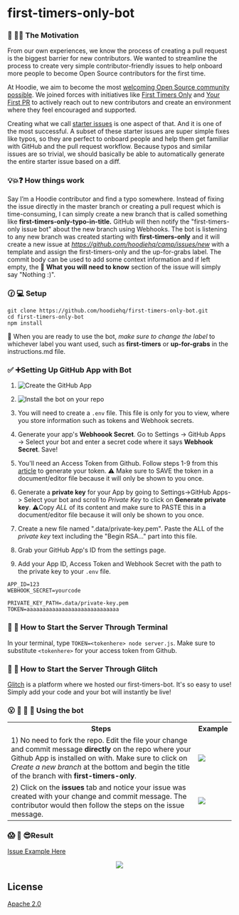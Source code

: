 # first-timers-only-bot

### 🐶 🎯⛳ The Motivation

From our own experiences, we know the process of creating a pull request is the biggest barrier for new contributors.  We wanted to streamline the process to create very simple contributor-friendly issues to help onboard more people to become Open Source contributors for the first time.

At Hoodie, we aim to become the most [welcoming Open Source community possible](http://hood.ie/blog/welcoming-communities.html). We joined forces with initiatives like [First Timers Only](http://www.firsttimersonly.com/) and [Your First PR](http://yourfirstpr.github.io/) to actively reach out to new contributors and create an environment where they feel encouraged and supported.

Creating what we call [starter issues](http://hood.ie/blog/starter-issues.html) is one aspect of that. And it is one of the most successful. A subset of these starter issues are super simple fixes like typos, so they are perfect to onboard people and help them get familiar with GitHub and the pull request workflow. Because typos and similar issues are so trivial, we should basically be able to automatically generate the entire starter issue based on a diff.

### 💡💥❓ How things work

Say I’m a Hoodie contributor and find a typo somewhere. Instead of fixing the issue directly in the master branch or creating a pull request which is time-consuming, I can simply create a new branch that is called something like **first-timers-only-typo-in-title.** GitHub will then notify the "first-timers-only issue bot" about the new branch using Webhooks. The bot is listening to any new branch was created starting with **first-timers-only** and it will create a new issue at _https://github.com/hoodiehq/camp/issues/new_ with a template and assign the first-timers-only and the up-for-grabs label. The commit body can be used to add some context information and if left empty, the 🤔 **What you will need to know** section of the issue will simply say "Nothing :)".

### 🕜 💻 Setup
```
git clone https://github.com/hoodiehq/first-timers-only-bot.git
cd first-timers-only-bot
npm install
```

👀 When you are ready to use the bot, _make sure to change the label_ to whichever label you want used, such as **first-timers** or **up-for-grabs** in the instructions.md file.

###  ✅ ➕Setting Up GitHub App with Bot
1) ![Create the GitHub App](https://github.com/gr2m/github-app-example#create-a-github-app)

2) ![Install the bot on your repo](https://github.com/gr2m/github-app-example#install-your-github-app)

3) You will need to create a `.env` file. This file is only for you to view, where you store information such as tokens and Webhook secrets.

4) Generate your app's **Webhoook Secret**. Go to Settings → GitHub Apps → Select your bot and enter a secret code where it says **Webhook Secret**. Save!

5) You'll need an Access Token from Github. Follow steps 1-9 from this [article](https://help.github.com/articles/creating-a-personal-access-token-for-the-command-line/) to generate your token. ⚠️ Make sure to SAVE the token in a document/editor file because it will only be shown to you once.

6) Generate a **private key** for your App by going to Settings->GitHub Apps-> Select your bot and scroll to _Private Key_ to click on **Generate private key**. ⚠️Copy _ALL_ of its content and make sure to PASTE this in a document/editor file because it will only be shown to you once.

6) Create a new file named  ".data/private-key.pem". Paste the ALL of the _private key_ text including the "Begin RSA..." part into this file.

6) Grab your GitHub App's ID from the settings page.

7) Add your App ID, Access Token and Webhook Secret with the path to the private key to your `.env` file. 
````
APP_ID=123
WEBHOOK_SECRET=yourcode

PRIVATE_KEY_PATH=.data/private-key.pem
TOKEN=aaaaaaaaaaaaaaaaaaaaaaaaaaaaa
````
### 🚦 🏁 How to Start the Server Through Terminal

In your terminal, type `TOKEN=<tokenhere> node server.js`. Make sure to substitute `<tokenhere>` for your access token from Github.

### 🚦 🏁 How to Start the Server Through Glitch
[Glitch](https://glitch.com/) is a platform where we hosted our first-timers-bot. It's so easy to use! Simply add your code and your bot will instantly be live!

### 😮 🙌 👀 🎉 Using the bot
<table>
<tr>
<th>Steps</th>
<th>Example</th>
</tr>
<tr>
<td>1) No need to fork the repo. Edit the file your change and commit message <b>directly</b> on the repo where your Github App is installed on with. Make sure to click on <i>Create a new branch</i> at the bottom and begin the title of the branch with <b>first-timers-only</b>.</td>
<td><img src="/assets/Committing-Branch.png?raw=true"></td>
</tr>
<tr>
<td>2) Click on the <b>issues</b> tab and notice your issue was created with your change and commit message. The contributor would then follow the steps on the issue message.</td>
<td><img src="/assets/Issue-Generated.png?raw=true"</td>
</tr>
</table>

### 😱 🙌 😎Result

[Issue Example Here](https://github.com/arlene-perez/bot-app-test/issues/1)

<p align="center"><img src="/assets/Issue-Done.png"></p>



## License

[Apache 2.0](http://www.apache.org/licenses/LICENSE-2.0)
